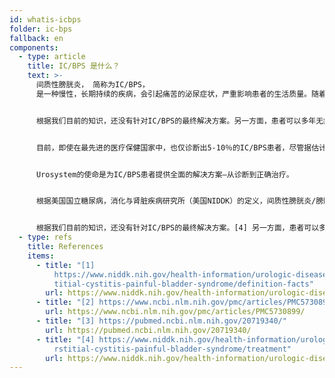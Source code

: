 ```yaml
---
id: whatis-icbps
folder: ic-bps
fallback: en
components:
  - type: article
    title: IC/BPS 是什么？
    text: >-
      间质性膀胱炎， 简称为IC/BPS，
      是一种慢性，长期持续的疾病，会引起痛苦的泌尿症状，严重影响患者的生活质量。随着IC/BPS的恶化，疼痛和频繁的排尿会严重阻碍工作，性交，社交生活和夜间休息。 


      根据我们目前的知识，还没有针对IC/BPS的最终解决方案。另一方面，患者可以多年无症状，只要她们接受了适当的治疗，就可以保持正常的生活质量。维持治疗应包括监测患者状况多年，甚至终身。


      目前，即使在最先进的医疗保健国家中，也仅诊断出5-10％的IC/BPS患者，尽管据估计约有2.4％的人口受到影响。不幸的是，患者被诊断得越晚，IC/BPS的症状就越严重。 


      Urosystem的使命是为IC/BPS患者提供全面的解决方案—从诊断到正确治疗。


      根据美国国立糖尿病，消化与肾脏疾病研究所（美国NIDDK）的定义，间质性膀胱炎/膀胱疼痛综合症（IC/BPS）是一种慢性或长期持续性疾病，会引起尿痛症状。[1] 其症状严重影响患者的生活质量。[2] 随着IC/BPS的恶化，疼痛和频繁的排尿会严（每天可能超过80次）重阻碍工作，性交，社交生活和夜间休息。与普通人群相比，IC/BPS患者中其它慢性病的发生频率更高。[3]


      根据我们目前的知识，还没有针对IC/BPS的最终解决方案。[4] 另一方面，患者可以多年无症状，只要她们接受了适当的治疗，就可以保持正常的生活质量。由于诊断病例的增加和治疗时间的延长，IC/BPS将在不久的未来从医疗保健系统中获取越来越多的资源。
  - type: refs
    title: References
    items:
      - title: "[1]
          https://www.niddk.nih.gov/health-information/urologic-diseases/inters\
          titial-cystitis-painful-bladder-syndrome/definition-facts"
        url: https://www.niddk.nih.gov/health-information/urologic-diseases/interstitial-cystitis-painful-bladder-syndrome/definition-facts
      - title: "[2] https://www.ncbi.nlm.nih.gov/pmc/articles/PMC5730899/"
        url: https://www.ncbi.nlm.nih.gov/pmc/articles/PMC5730899/
      - title: "[3] https://pubmed.ncbi.nlm.nih.gov/20719340/"
        url: https://pubmed.ncbi.nlm.nih.gov/20719340/
      - title: "[4] https://www.niddk.nih.gov/health-information/urologic-diseases/inte\
          rstitial-cystitis-painful-bladder-syndrome/treatment"
        url: https://www.niddk.nih.gov/health-information/urologic-diseases/interstitial-cystitis-painful-bladder-syndrome/treatment
---
```

